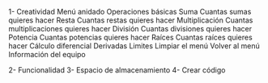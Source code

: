 
1- Creatividad
	Menú anidado
	Operaciones básicas
		Suma
			Cuantas sumas quieres hacer
		Resta
			Cuantas restas quieres hacer
		Multiplicación
			Cuantas multiplicaciones quieres hacer
		División
			Cuantas divisiones quieres hacer
		Potencia
			Cuantas potencias quieres hacer
		Raíces
			Cuantas raíces quieres hacer
	Cálculo diferencial
		Derivadas
		Limites
	Limpiar el menú
	Volver al menú
	Información del equipo
	

2- Funcionalidad
3- Espacio de almacenamiento
4- Crear código